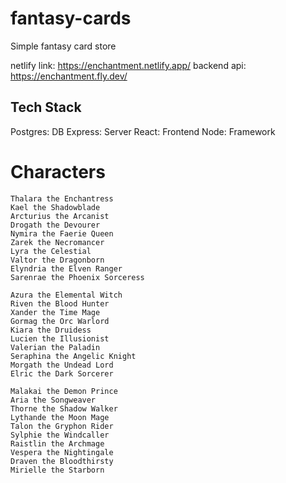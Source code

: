 # fantasy-cards

Simple fantasy card store

netlify link: https://enchantment.netlify.app/
backend api: https://enchantment.fly.dev/

## Tech Stack

Postgres: DB
Express: Server
React: Frontend
Node: Framework

# Characters

    Thalara the Enchantress
    Kael the Shadowblade
    Arcturius the Arcanist
    Drogath the Devourer
    Nymira the Faerie Queen
    Zarek the Necromancer
    Lyra the Celestial
    Valtor the Dragonborn
    Elyndria the Elven Ranger
    Sarenrae the Phoenix Sorceress

    Azura the Elemental Witch
    Riven the Blood Hunter
    Xander the Time Mage
    Gormag the Orc Warlord
    Kiara the Druidess
    Lucien the Illusionist
    Valerian the Paladin
    Seraphina the Angelic Knight
    Morgath the Undead Lord
    Elric the Dark Sorcerer

    Malakai the Demon Prince
    Aria the Songweaver
    Thorne the Shadow Walker
    Lythande the Moon Mage
    Talon the Gryphon Rider
    Sylphie the Windcaller
    Raistlin the Archmage
    Vespera the Nightingale
    Draven the Bloodthirsty
    Mirielle the Starborn
